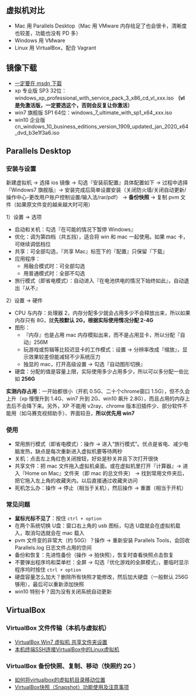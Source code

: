 
## 虚拟机对比

- Mac 用 Parallels Desktop（Mac 用 VMware 内存给足了也会很卡，清晰度也较差，功能也没有 PD 多）
- Windows 用 VMware
- Linux 用 VirtualBox，配合 Vagrant



## 镜像下载

- [一定要在 msdn 下载](https://msdn.itellyou.cn)
- xp 专业版 SP3 32位：windows_xp_professional_with_service_pack_3_x86_cd_vl_xxx.iso **（vl 是免激活版，一定要选这个，否则会反复让你激活）**
- win7 旗舰版 SP1 64位：windows_7_ultimate_with_sp1_x64_xxx.iso  
- win10 企业版 cn_windows_10_business_editions_version_1909_updated_jan_2020_x64_dvd_b3e1f3a6.iso



## Parallels Desktop

### 安装与设置

新建虚拟机 -> 选择 ios 镜像 -> 勾选『安装前配置』具体配置如下 -> 过程中选择『Windows7 旗舰版』-> 安装完成后简单设置安装（关闭防火墙/关闭自动更新/操作中心-更改用户账户控制设置/输入法/rar/pdf） -> **备份快照** -> 复制 pvm 文件（如果原文件变的越来越大时可用）

1）设置 -> 选项

- 启动和关机：勾选『在可能的情况下暂停 Windows』
- 优化：调为第四档（共五挡），适合将 win 和 mac 一起使用。如果 mac 卡，可继续调低档位
- 共享：可全部勾选，『共享 Mac』标签下的『配置』只保留『下载』
- 应用程序：
  - 用融合模式时：可全部勾选
  - 用普通模式时：全部不勾选
- 旅行模式（即省电模式）：自动进入『在电池供电的情况下始终如此』，自动退出『从不』

2）设置 -> 硬件

- CPU 与内存：处理器 2，内存分配多少就会占用多少不会释放出来，所以如果内存只有 8G，就**先按默认 2G，根据实际使用情况分配 2-4G**
- 图形：
  - 『内存』也是占用 mac 内存模拟出来，而不是占用显卡，所以分配『自动』256M
  - 玩游戏或剪辑等比较迟显卡的工作模式：设置 -> 分辨率改成『缩放』，显示效果较差但能减轻不少系统压力
  - 独显的 mac，打开高级设置 -> 勾选『自动图形切换』
- 硬盘：分配的值是容量上限，实际使用多少占用多少，所以可以多分配一些比如 **256G**

**实测内存占用**：一开始都很小（开机 0.5G、二十个chrome窗口 1.5G），但不久会上升（xp 慢慢升到 1.4G、win7 升到 2G、win10 飙升 2.8G），而且占用的内存上去后不会降下来。另外，XP 不能用 v2ray、chrome 版本旧插件少、部分软件不能用（如马赛克视频助手）、界面较丑，**所以优先用 win7**

### 使用

- 常用旅行模式（即省电模式）：操作 -> 进入“旅行模式”。优点是省电、减少电脑发热，缺点是每次重新进入虚拟机要等待两秒
- 关机：点击左上角红色关闭按钮，好处是秒关并且下次打开很快
- 共享文件：把 mac 文件拖入虚拟机桌面。或在虚拟机里打开『计算器』-> 进入『Home on Mac』文件夹（即 mac 的总文件夹） -> 找到常用文件夹后，把它拖入左上角的收藏夹内。以后直接通过收藏夹访问
- 死机怎么办：操作 -> 停止（相当于关机），然后操作 -> 重置（相当于开机）

### 常见问题

- **鼠标光标不见了**：按住 `ctrl + option`
- 在两个系统切换 U盘：窗口右上角的 usb 图标，勾选 U盘就会在虚拟机载入，取消勾选就会在 mac 载入
- pvm 文件变的非常大（约 50G）？操作 -> 重新安装 Parallels Tools，会回收 Parallels.log 日志文件占用的空间
- 备份和恢复：先进性备份（操作 -> 拍快照），恢复时查看快照点击恢复
- 不要弹出程序坞和菜单栏：全屏 -> 勾选『优化游戏的全屏模式』，要临时显示程序坞时按住 `ctrl + option`
- 硬盘容量怎么加大？删除所有快照才能修改，然后加大硬盘（一般默认 256G 够用），最后可以重新添加快照
- win10 特别卡？因为没有关闭系统自动更新 



## VirtualBox

### VirtualBox 文件传输（本机与虚拟机）

- [VirtualBox Win7 虚拟机 共享文件夹设置](https://www.cnblogs.com/qrlozte/p/5683022.html)  
- [本机终端SSH连接VirtualBox中的Linux虚拟机](https://itbilu.com/linux/management/4Jy8JsAIM.html) 

### VirtualBox 备份快照、复制、移动（快照约 2G ）

- [如何将virtualbox的虚拟机目录移动位置](https://www.jianshu.com/p/a05615d1a17c) 
- [VirtualBox快照（Snapshot）功能使用及注意事项](http://blog.51cto.com/callmepeanut/1328601) 
